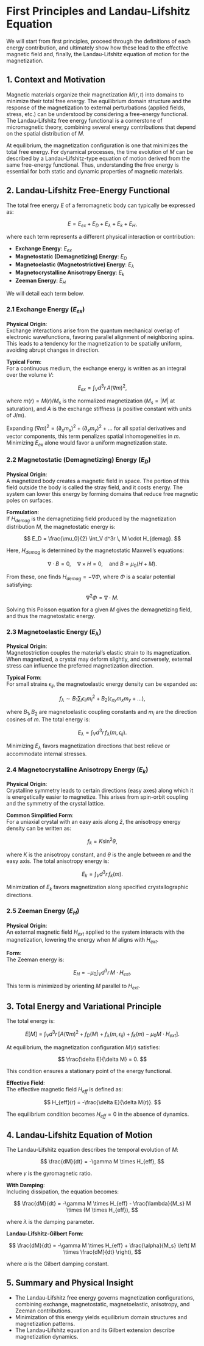 # First Principles and Landau-Lifshitz Equation

We will start from first principles, proceed through the definitions of each energy contribution, and ultimately show how these lead to the effective magnetic field and, finally, the Landau-Lifshitz equation of motion for the magnetization.

## 1. Context and Motivation

Magnetic materials organize their magnetization $M(r, t)$ into domains to minimize their total free energy. The equilibrium domain structure and the response of the magnetization to external perturbations (applied fields, stress, etc.) can be understood by considering a free-energy functional. The Landau-Lifshitz free energy functional is a cornerstone of micromagnetic theory, combining several energy contributions that depend on the spatial distribution of $M$.

At equilibrium, the magnetization configuration is one that minimizes the total free energy. For dynamical processes, the time evolution of $M$ can be described by a Landau-Lifshitz-type equation of motion derived from the same free-energy functional. Thus, understanding the free energy is essential for both static and dynamic properties of magnetic materials.

## 2. Landau-Lifshitz Free-Energy Functional

The total free energy $E$ of a ferromagnetic body can typically be expressed as:

$$
E = E_{ex} + E_D + E_\lambda + E_k + E_H,
$$

where each term represents a different physical interaction or contribution:

- **Exchange Energy**: $E_{ex}$
- **Magnetostatic (Demagnetizing) Energy**: $E_D$
- **Magnetoelastic (Magnetostrictive) Energy**: $E_\lambda$
- **Magnetocrystalline Anisotropy Energy**: $E_k$
- **Zeeman Energy**: $E_H$

We will detail each term below.

### 2.1 Exchange Energy ($E_{ex}$)

**Physical Origin**:  
Exchange interactions arise from the quantum mechanical overlap of electronic wavefunctions, favoring parallel alignment of neighboring spins. This leads to a tendency for the magnetization to be spatially uniform, avoiding abrupt changes in direction.

**Typical Form**:  
For a continuous medium, the exchange energy is written as an integral over the volume $V$:

$$
E_{ex} = \int_V d^3r \, A (\nabla m)^2,
$$

where $m(r) = M(r)/M_s$ is the normalized magnetization ($M_s = |M|$ at saturation), and $A$ is the exchange stiffness (a positive constant with units of J/m).

Expanding $(\nabla m)^2 = (\partial_x m_x)^2 + (\partial_x m_y)^2 + \dots$ for all spatial derivatives and vector components, this term penalizes spatial inhomogeneities in $m$. Minimizing $E_{ex}$ alone would favor a uniform magnetization state.

### 2.2 Magnetostatic (Demagnetizing) Energy ($E_D$)

**Physical Origin**:  
A magnetized body creates a magnetic field in space. The portion of this field outside the body is called the stray field, and it costs energy. The system can lower this energy by forming domains that reduce free magnetic poles on surfaces.

**Formulation**:  
If $H_{demag}$ is the demagnetizing field produced by the magnetization distribution $M$, the magnetostatic energy is:

$$
E_D = \frac{\mu_0}{2} \int_V d^3r \, M \cdot H_{demag}.
$$

Here, $H_{demag}$ is determined by the magnetostatic Maxwell’s equations:

$$
\nabla \cdot B = 0, \quad \nabla \times H = 0, \quad \text{and } B = \mu_0 (H + M).
$$

From these, one finds $H_{demag} = -\nabla \Phi$, where $\Phi$ is a scalar potential satisfying:

$$
\nabla^2 \Phi = \nabla \cdot M.
$$

Solving this Poisson equation for a given $M$ gives the demagnetizing field, and thus the magnetostatic energy.

### 2.3 Magnetoelastic Energy ($E_\lambda$)

**Physical Origin**:  
Magnetostriction couples the material’s elastic strain to its magnetization. When magnetized, a crystal may deform slightly, and conversely, external stress can influence the preferred magnetization direction.

**Typical Form**:  
For small strains $\epsilon_{ij}$, the magnetoelastic energy density can be expanded as:

$$
f_\lambda \sim B_1 \sum_i \epsilon_{ii} m_i^2 + B_2 (\epsilon_{xy} m_x m_y + \dots),
$$

where $B_1, B_2$ are magnetoelastic coupling constants and $m_i$ are the direction cosines of $m$. The total energy is:

$$
E_\lambda = \int_V d^3r \, f_\lambda(m, \epsilon_{ij}).
$$

Minimizing $E_\lambda$ favors magnetization directions that best relieve or accommodate internal stresses.

### 2.4 Magnetocrystalline Anisotropy Energy ($E_k$)

**Physical Origin**:  
Crystalline symmetry leads to certain directions (easy axes) along which it is energetically easier to magnetize. This arises from spin-orbit coupling and the symmetry of the crystal lattice.

**Common Simplified Form**:  
For a uniaxial crystal with an easy axis along $\hat{z}$, the anisotropy energy density can be written as:

$$
f_k = K \sin^2 \theta,
$$

where $K$ is the anisotropy constant, and $\theta$ is the angle between $m$ and the easy axis. The total anisotropy energy is:

$$
E_k = \int_V d^3r \, f_k(m).
$$

Minimization of $E_k$ favors magnetization along specified crystallographic directions.

### 2.5 Zeeman Energy ($E_H$)

**Physical Origin**:  
An external magnetic field $H_{ext}$ applied to the system interacts with the magnetization, lowering the energy when $M$ aligns with $H_{ext}$.

**Form**:  
The Zeeman energy is:

$$
E_H = -\mu_0 \int_V d^3r \, M \cdot H_{ext}.
$$

This term is minimized by orienting $M$ parallel to $H_{ext}$.

## 3. Total Energy and Variational Principle

The total energy is:

$$
E[M] = \int_V d^3r \, \left[ A (\nabla m)^2 + f_D(M) + f_\lambda(m, \epsilon_{ij}) + f_k(m) - \mu_0 M \cdot H_{ext} \right].
$$

At equilibrium, the magnetization configuration $M(r)$ satisfies:

$$
\frac{\delta E}{\delta M} = 0.
$$

This condition ensures a stationary point of the energy functional.

**Effective Field**:  
The effective magnetic field $H_{eff}$ is defined as:

$$
H_{eff}(r) = -\frac{\delta E}{\delta M(r)}.
$$

The equilibrium condition becomes $H_{eff} = 0$ in the absence of dynamics.

## 4. Landau-Lifshitz Equation of Motion

The Landau-Lifshitz equation describes the temporal evolution of $M$:

$$
\frac{dM}{dt} = -\gamma M \times H_{eff},
$$

where $\gamma$ is the gyromagnetic ratio.

**With Damping**:  
Including dissipation, the equation becomes:

$$
\frac{dM}{dt} = -\gamma M \times H_{eff} - \frac{\lambda}{M_s} M \times (M \times H_{eff}),
$$

where $\lambda$ is the damping parameter.

**Landau-Lifshitz-Gilbert Form**:

$$
\frac{dM}{dt} = -\gamma M \times H_{eff} + \frac{\alpha}{M_s} \left( M \times \frac{dM}{dt} \right),
$$

where $\alpha$ is the Gilbert damping constant.

## 5. Summary and Physical Insight

- The Landau-Lifshitz free energy governs magnetization configurations, combining exchange, magnetostatic, magnetoelastic, anisotropy, and Zeeman contributions.
- Minimization of this energy yields equilibrium domain structures and magnetization patterns.
- The Landau-Lifshitz equation and its Gilbert extension describe magnetization dynamics.
